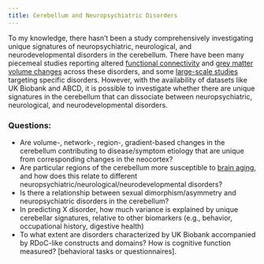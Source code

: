 ```yaml
---
title: Cerebellum and Neuropsychiatric Disorders
---
```


To my knowledge, there hasn’t been a study comprehensively investigating unique signatures of neuropsychiatric, neurological, and neurodevelopmental disorders in the cerebellum. There have been many piecemeal studies reporting altered [functional connectivity](https://www.sciencedirect.com/science/article/pii/S2213158214000096) and [grey matter volume changes](https://www.frontiersin.org/articles/10.3389/fnsys.2014.00092/full) across these disorders, and some [large-scale studies](https://www.nature.com/articles/mp2017106) targeting specific disorders. However, with the availability of datasets like UK Biobank and ABCD, it is possible to investigate whether there are unique signatures in the cerebellum that can dissociate between neuropsychiatric, neurological, and neurodevelopmental disorders.

### Questions: 
* Are volume-, network-, region-, gradient-based changes in the cerebellum contributing to disease/symptom etiology that are unique from corresponding changes in the neocortex?
* Are particular regions of the cerebellum more susceptible to [brain aging](https://www.nature.com/articles/s41593-019-0471-7), and how does this relate to different neuropsychiatric/neurological/neurodevelopmental disorders?
* Is there a relationship between sexual dimorphism/asymmetry and neuropsychiatric disorders in the cerebellum? 
* In predicting X disorder, how much variance is explained by unique cerebellar signatures, relative to other biomarkers (e.g., behavior, occupational history, digestive health)
* To what extent are disorders characterized by UK Biobank accompanied by RDoC-like constructs and domains? How is cognitive function measured? [behavioral tasks or questionnaires]. 

